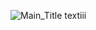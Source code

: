 
![Main_Title](https://github.com/user-attachments/assets/1616ce2d-1f38-47d1-b3b2-48f64facccfc)
 textiii

 
